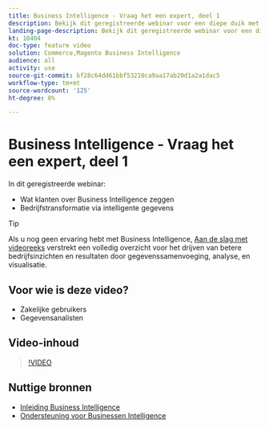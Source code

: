 ```yaml
---
title: Business Intelligence - Vraag het een expert, deel 1
description: Bekijk dit geregistreerde webinar voor een diepe duik met het het productteam van de Business Intelligence, met inbegrip van bedrijfstransformatie door intelligente gegevens.
landing-page-description: Bekijk dit geregistreerde webinar voor een diepe duik met het het productteam van de Business Intelligence, met inbegrip van bedrijfstransformatie door intelligente gegevens.
kt: 10404
doc-type: feature video
solution: Commerce,Magento Business Intelligence
audience: all
activity: use
source-git-commit: bf28c64dd61bbf53210ca9aa17ab20d1a2a1dac5
workflow-type: tm+mt
source-wordcount: '125'
ht-degree: 0%

---
```


# Business Intelligence - Vraag het een expert, deel 1

In dit geregistreerde webinar:

- Wat klanten over Business Intelligence zeggen
- Bedrijfstransformatie via intelligente gegevens

>[!TIP]
>
>Als u nog geen ervaring hebt met Business Intelligence, [Aan de slag met videoreeks](./../1-overview.md) verstrekt een volledig overzicht voor het drijven van betere bedrijfsinzichten en resultaten door gegevenssamenvoeging, analyse, en visualisatie.

## Voor wie is deze video?

- Zakelijke gebruikers
- Gegevensanalisten

## Video-inhoud

>[!VIDEO](https://video.tv.adobe.com/v/342409?quality=12&learn=on)

## Nuttige bronnen

- [Inleiding Business Intelligence](https://docs.magento.com/mbi/getting-started/getting-started.html)
- [Ondersteuning voor Businessen Intelligence](https://support.magento.com/hc/en-us/articles/360016730811)
